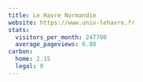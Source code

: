 ```yaml
---
title: Le Havre Normandie
website: https://www.univ-lehavre.fr
stats:
  visitors_per_month: 247700
  average_pageviews: 6.88
carbon:
  home: 2.15
  legal: 0
---
```

